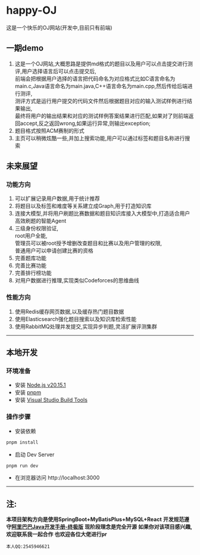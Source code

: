# happy-OJ
这是一个快乐的OJ网站(开发中,目前只有前端)

## 一期demo
1. 这是一个OJ网站,大概思路是提供md格式的题目以及用户可以点击提交进行测评,用户选择语言后可以点击提交后,  
   前端会把根据用户选择的语言把代码命名为对应格式比如C语言命名为main.c,Java语言命名为main.java,C++语言命名为main.cpp,然后传给后端进行测评,  
   测评方式是运行用户提交的代码文件然后根据题目对应的输入测试样例进行结果输出,  
   最终将用户的输出结果和对应的测试样例答案结果进行匹配,如果对了则前端返回accept,反之返回wrong,如果运行异常,则输出exception;  
2. 题目格式按照ACM赛制的形式
3. 主页可以稍微炫酷一些,并加上搜索功能,用户可以通过标签和题目名称进行搜索

## 未来展望
### 功能方向
1. 可以扩展记录用户数据,用于统计推荐
2. 将题目以及标签和难度等关系建立成Graph,用于打造知识库
3. 连接大模型,并将用户刷题比赛数据和题目知识库接入大模型中,打造适合用户高效刷题的智能Agent
4. 三级身份权限验证,  
   root用户全能,  
   管理员可以被root授予增删改查题目和比赛以及用户管理的权限,  
   普通用户可以申请创建比赛的资格  
6. 完善题库功能
7. 完善比赛功能
8. 完善排行榜功能
9. 对用户数据进行推理,实现类似Codeforces的思维曲线

### 性能方向
1. 使用Redis缓存网页数据,以及缓存热门题目数据
2. 使用Elasticsearch强化题目搜索以及知识库检索性能
3. 使用RabbitMQ处理并发提交,实现异步判题,灵活扩展评测集群

---

## 本地开发

### 环境准备

- 安装 [Node.js  v20.15.1](https://nodejs.org/en)
- 安装 [pnpm](https://pnpm.io/installation)
- 安装 [Visual Studio Build Tools](https://visualstudio.microsoft.com/zh-hans/visual-cpp-build-tools/)

### 操作步骤

- 安装依赖

```sh
pnpm install
```

- 启动 Dev Server

```sh
pnpm run dev
```

- 在浏览器访问 http://localhost:3000

---

## 注:
**本项目架构方向是使用SpringBoot+MyBatisPlus+MySQL+React**
**开发规范遵守[阿里巴巴Java开发手册-终极版](https://github.com/alibaba/p3c)**
**现阶段理念是完全开源**
**如果你对该项目感兴趣,欢迎联系我一起合作**
**也欢迎各位大佬进行pr**

`本人QQ:2545946621`
